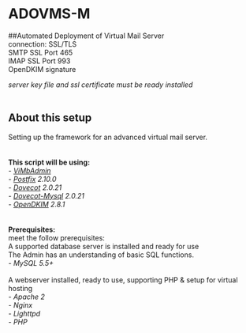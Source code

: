 ADOVMS-M
========

##Automated Deployment of Virtual Mail Server<br/>
connection: SSL/TLS<br/>
SMTP SSL Port 465<br/>
IMAP SSL Port 993<br/>
OpenDKIM signature<br/>

*server key file and ssl certificate must be ready installed*<br/>
<br/>

About this setup
----------------
Setting up the framework for an advanced virtual mail server.
<br/><br/><br/>
**This script will be using:**<br/>
*- [ViMbAdmin](https://github.com/opensolutions/ViMbAdmin)*<br/>
*- [Postfix](http://www.postfix.org/) 2.10.0*<br/>
*- [Dovecot](http://dovecot.org/) 2.0.21*<br/>
*- [Dovecot-Mysql](http://wiki2.dovecot.org/AuthDatabase/SQL) 2.0.21*<br/>
*- [OpenDKIM](http://www.opendkim.org/) 2.8.1* <br/>
<br/><br/>
**Prerequisites:**<br/>
meet the follow prerequisites:<br/>
A supported database server is installed and ready for use<br/>
The Admin has an understanding of basic SQL functions.<br/>
*- MySQL 5.5+*<br/>
<br/>
A webserver installed, ready to use, supporting PHP & setup for virtual hosting<br/>
*- Apache 2*<br/>
*- Nginx*<br/>
*- Lighttpd*<br/>
*- PHP*<br/>
